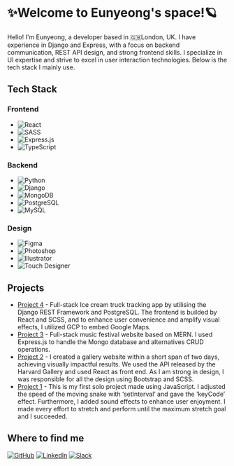 # ✨Welcome to Eunyeong's space!🪐

Hello! I'm Eunyeong, a developer based in 🇬🇧London, UK. I have experience in Django and Express, with a focus on backend communication, REST API design, and strong frontend skills. I specialize in UI expertise and strive to excel in user interaction technologies.
Below is the tech stack I mainly use.

## Tech Stack

### Frontend
- ![React](https://img.shields.io/badge/-React-61DAFB?logo=react&logoColor=white&style=for-the-badge)
- ![SASS](https://img.shields.io/badge/-SASS-CC6699?logo=sass&logoColor=white&style=for-the-badge)
- ![Express.js](https://img.shields.io/badge/-Express.js-000000?logo=express&logoColor=white&style=for-the-badge)
- ![TypeScript](https://img.shields.io/badge/-TypeScript-3178C6?logo=typescript&logoColor=white&style=for-the-badge)

### Backend
- ![Python](https://img.shields.io/badge/-Python-3776AB?logo=python&logoColor=white&style=for-the-badge)
- ![Django](https://img.shields.io/badge/-Django-092E20?logo=django&logoColor=white&style=for-the-badge)
- ![MongoDB](https://img.shields.io/badge/-MongoDB-47A248?logo=mongodb&logoColor=white&style=for-the-badge)
- ![PostgreSQL](https://img.shields.io/badge/-PostgreSQL-336791?logo=postgresql&logoColor=white&style=for-the-badge)
- ![MySQL](https://img.shields.io/badge/-MySQL-4479A1?logo=mysql&logoColor=white&style=for-the-badge)

### Design
- ![Figma](https://img.shields.io/badge/-Figma-F24E1E?logo=figma&logoColor=white&style=for-the-badge)
- ![Photoshop](https://img.shields.io/badge/-Photoshop-31A8FF?logo=adobephotoshop&logoColor=white&style=for-the-badge)
- ![Illustrator](https://img.shields.io/badge/-Illustrator-FF9A00?logo=adobeillustrator&logoColor=white&style=for-the-badge)
- ![Touch Designer](https://img.shields.io/badge/-Touch%20Designer-000000?logo=touchdesigner&logoColor=white&style=for-the-badge)

## Projects

- [Project 4](https://staycool.herokuapp.com/) - Full-stack Ice cream truck tracking app by utilising the Django REST Framework and PostgreSQL. The frontend is builded by React and SCSS, and to enhance user convenience and amplify visual effects, I utilized GCP to embed Google Maps.
- [Project 3](https://woozu-sounds.herokuapp.com/) - Full-stack music festival website based on MERN. I used Express.js to handle the Mongo database and alternatives CRUD operations.
- [Project 2](https://spacejey-harvard-api.netlify.app) - I created a gallery website within a short span of two days, achieving visually impactful results. We used the API released by the Harvard Gallery and used React as front end. As I am strong in design, I was responsible for all the design using Bootstrap and SCSS.
- [Project 1](https://spacejey.github.io/SEI-PROJECT1/) - This is my first solo project made using JavaScript. I adjusted the speed of the moving snake with ‘setInterval’ and gave the ‘keyCode’ effect. Furthermore, I added sound effects to enhance user enjoyment. I made every effort to stretch and perform until the maximum stretch goal and I succeeded.


## Where to find me

[![GitHub](https://img.shields.io/badge/GitHub-181717.svg?&style=for-the-badge&logo=GitHub&logoColor=white)](https://github.com/spacejey)
[![LinkedIn](https://img.shields.io/badge/LinkedIn-0A66C2.svg?&style=for-the-badge&logo=LinkedIn&logoColor=white)](https://www.linkedin.com/in/eunyeong-jeong-459081175/)
[![Slack](https://img.shields.io/badge/Slack-4A154B.svg?&style=for-the-badge&logo=Slack&logoColor=white)](EunyeongJeong.slack.com)



